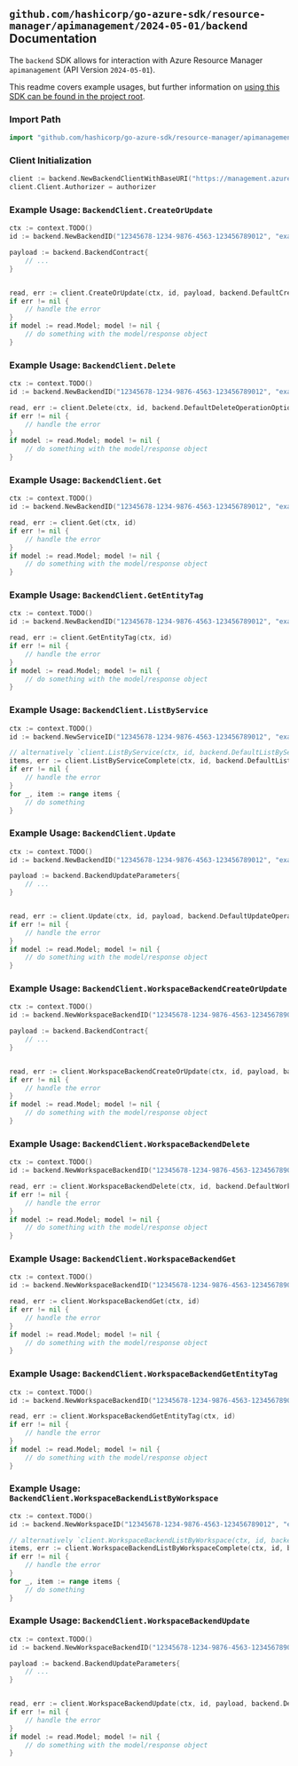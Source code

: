 
## `github.com/hashicorp/go-azure-sdk/resource-manager/apimanagement/2024-05-01/backend` Documentation

The `backend` SDK allows for interaction with Azure Resource Manager `apimanagement` (API Version `2024-05-01`).

This readme covers example usages, but further information on [using this SDK can be found in the project root](https://github.com/hashicorp/go-azure-sdk/tree/main/docs).

### Import Path

```go
import "github.com/hashicorp/go-azure-sdk/resource-manager/apimanagement/2024-05-01/backend"
```


### Client Initialization

```go
client := backend.NewBackendClientWithBaseURI("https://management.azure.com")
client.Client.Authorizer = authorizer
```


### Example Usage: `BackendClient.CreateOrUpdate`

```go
ctx := context.TODO()
id := backend.NewBackendID("12345678-1234-9876-4563-123456789012", "example-resource-group", "serviceValue", "backendIdValue")

payload := backend.BackendContract{
	// ...
}


read, err := client.CreateOrUpdate(ctx, id, payload, backend.DefaultCreateOrUpdateOperationOptions())
if err != nil {
	// handle the error
}
if model := read.Model; model != nil {
	// do something with the model/response object
}
```


### Example Usage: `BackendClient.Delete`

```go
ctx := context.TODO()
id := backend.NewBackendID("12345678-1234-9876-4563-123456789012", "example-resource-group", "serviceValue", "backendIdValue")

read, err := client.Delete(ctx, id, backend.DefaultDeleteOperationOptions())
if err != nil {
	// handle the error
}
if model := read.Model; model != nil {
	// do something with the model/response object
}
```


### Example Usage: `BackendClient.Get`

```go
ctx := context.TODO()
id := backend.NewBackendID("12345678-1234-9876-4563-123456789012", "example-resource-group", "serviceValue", "backendIdValue")

read, err := client.Get(ctx, id)
if err != nil {
	// handle the error
}
if model := read.Model; model != nil {
	// do something with the model/response object
}
```


### Example Usage: `BackendClient.GetEntityTag`

```go
ctx := context.TODO()
id := backend.NewBackendID("12345678-1234-9876-4563-123456789012", "example-resource-group", "serviceValue", "backendIdValue")

read, err := client.GetEntityTag(ctx, id)
if err != nil {
	// handle the error
}
if model := read.Model; model != nil {
	// do something with the model/response object
}
```


### Example Usage: `BackendClient.ListByService`

```go
ctx := context.TODO()
id := backend.NewServiceID("12345678-1234-9876-4563-123456789012", "example-resource-group", "serviceValue")

// alternatively `client.ListByService(ctx, id, backend.DefaultListByServiceOperationOptions())` can be used to do batched pagination
items, err := client.ListByServiceComplete(ctx, id, backend.DefaultListByServiceOperationOptions())
if err != nil {
	// handle the error
}
for _, item := range items {
	// do something
}
```


### Example Usage: `BackendClient.Update`

```go
ctx := context.TODO()
id := backend.NewBackendID("12345678-1234-9876-4563-123456789012", "example-resource-group", "serviceValue", "backendIdValue")

payload := backend.BackendUpdateParameters{
	// ...
}


read, err := client.Update(ctx, id, payload, backend.DefaultUpdateOperationOptions())
if err != nil {
	// handle the error
}
if model := read.Model; model != nil {
	// do something with the model/response object
}
```


### Example Usage: `BackendClient.WorkspaceBackendCreateOrUpdate`

```go
ctx := context.TODO()
id := backend.NewWorkspaceBackendID("12345678-1234-9876-4563-123456789012", "example-resource-group", "serviceValue", "workspaceIdValue", "backendIdValue")

payload := backend.BackendContract{
	// ...
}


read, err := client.WorkspaceBackendCreateOrUpdate(ctx, id, payload, backend.DefaultWorkspaceBackendCreateOrUpdateOperationOptions())
if err != nil {
	// handle the error
}
if model := read.Model; model != nil {
	// do something with the model/response object
}
```


### Example Usage: `BackendClient.WorkspaceBackendDelete`

```go
ctx := context.TODO()
id := backend.NewWorkspaceBackendID("12345678-1234-9876-4563-123456789012", "example-resource-group", "serviceValue", "workspaceIdValue", "backendIdValue")

read, err := client.WorkspaceBackendDelete(ctx, id, backend.DefaultWorkspaceBackendDeleteOperationOptions())
if err != nil {
	// handle the error
}
if model := read.Model; model != nil {
	// do something with the model/response object
}
```


### Example Usage: `BackendClient.WorkspaceBackendGet`

```go
ctx := context.TODO()
id := backend.NewWorkspaceBackendID("12345678-1234-9876-4563-123456789012", "example-resource-group", "serviceValue", "workspaceIdValue", "backendIdValue")

read, err := client.WorkspaceBackendGet(ctx, id)
if err != nil {
	// handle the error
}
if model := read.Model; model != nil {
	// do something with the model/response object
}
```


### Example Usage: `BackendClient.WorkspaceBackendGetEntityTag`

```go
ctx := context.TODO()
id := backend.NewWorkspaceBackendID("12345678-1234-9876-4563-123456789012", "example-resource-group", "serviceValue", "workspaceIdValue", "backendIdValue")

read, err := client.WorkspaceBackendGetEntityTag(ctx, id)
if err != nil {
	// handle the error
}
if model := read.Model; model != nil {
	// do something with the model/response object
}
```


### Example Usage: `BackendClient.WorkspaceBackendListByWorkspace`

```go
ctx := context.TODO()
id := backend.NewWorkspaceID("12345678-1234-9876-4563-123456789012", "example-resource-group", "serviceValue", "workspaceIdValue")

// alternatively `client.WorkspaceBackendListByWorkspace(ctx, id, backend.DefaultWorkspaceBackendListByWorkspaceOperationOptions())` can be used to do batched pagination
items, err := client.WorkspaceBackendListByWorkspaceComplete(ctx, id, backend.DefaultWorkspaceBackendListByWorkspaceOperationOptions())
if err != nil {
	// handle the error
}
for _, item := range items {
	// do something
}
```


### Example Usage: `BackendClient.WorkspaceBackendUpdate`

```go
ctx := context.TODO()
id := backend.NewWorkspaceBackendID("12345678-1234-9876-4563-123456789012", "example-resource-group", "serviceValue", "workspaceIdValue", "backendIdValue")

payload := backend.BackendUpdateParameters{
	// ...
}


read, err := client.WorkspaceBackendUpdate(ctx, id, payload, backend.DefaultWorkspaceBackendUpdateOperationOptions())
if err != nil {
	// handle the error
}
if model := read.Model; model != nil {
	// do something with the model/response object
}
```

